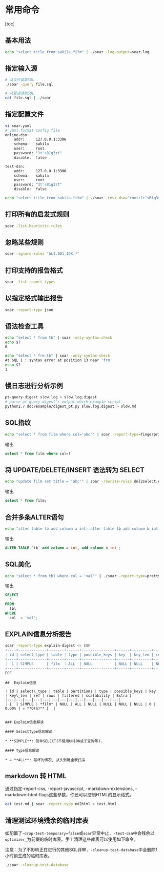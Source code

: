 # 常用命令

[toc]

## 基本用法

```bash
echo "select title from sakila.film" | ./soar -log-output=soar.log
```

## 指定输入源

```bash
# 从文件读取SQL
./soar -query file.sql

# 从管道读取SQL
cat file.sql | ./soar
```

## 指定配置文件

```bash
vi soar.yaml
# yaml format config file
online-dsn:
    addr:     127.0.0.1:3306
    schema:   sakila
    user:     root
    password: "1t'sB1g3rt"
    disable:  false

test-dsn:
    addr:     127.0.0.1:3306
    schema:   sakila
    user:     root
    password: "1t'sB1g3rt"
    disable:  false
```

```bash
echo "select title from sakila.film" | ./soar -test-dsn="root:1t'sB1g3rt@127.0.0.1:3306/sakila" -allow-online-as-test -log-output=soar.log
```

## 打印所有的启发式规则

```bash
soar -list-heuristic-rules
```

## 忽略某些规则

```bash
soar -ignore-rules "ALI.001,IDX.*"
```

## 打印支持的报告格式

```bash
soar -list-report-types
```

## 以指定格式输出报告

```bash
soar -report-type json
```

## 语法检查工具

```bash
echo "select * from tb" | soar -only-syntax-check
echo $?
0

echo "select * frm tb" | soar -only-syntax-check
At SQL 1 : syntax error at position 13 near 'frm'
echo $?
1
```

## 慢日志进行分析示例

```bash
pt-query-digest slow.log > slow.log.digest
# parse pt-query-digest's output which example script
python2.7 doc/example/digest_pt.py slow.log.digest > slow.md
```

## SQL指纹

```bash
echo "select * from film where col='abc'" | soar -report-type=fingerprint
```

输出

```sql
select * from film where col=?
```

## 将 UPDATE/DELETE/INSERT 语法转为 SELECT

```bash
echo "update film set title = 'abc'" | soar -rewrite-rules dml2select,delimiter  -report-type rewrite
```

输出

```sql
select * from film;
```

## 合并多条ALTER语句

```bash
echo "alter table tb add column a int; alter table tb add column b int;" | soar -report-type rewrite -rewrite-rules mergealter
```

输出

```sql
ALTER TABLE `tb` add column a int, add column b int ;
```

## SQL美化

```bash
echo "select * from tbl where col = 'val'" | ./soar -report-type=pretty
```

输出

```sql
SELECT
  *
FROM
  tbl
WHERE
  col  = 'val';
```

## EXPLAIN信息分析报告

```bash
soar -report-type explain-digest << EOF
+----+-------------+-------+------+---------------+------+---------+------+------+-------+
| id | select_type | table | type | possible_keys | key  | key_len | ref  | rows | Extra |
+----+-------------+-------+------+---------------+------+---------+------+------+-------+
|  1 | SIMPLE      | film  | ALL  | NULL          | NULL | NULL    | NULL | 1131 |       |
+----+-------------+-------+------+---------------+------+---------+------+------+-------+
EOF
```

```text
##  Explain信息

| id | select\_type | table | partitions | type | possible_keys | key | key\_len | ref | rows | filtered | scalability | Extra |
|---|---|---|---|---|---|---|---|---|---|---|---|---|
| 1  | SIMPLE | *film* | NULL | ALL | NULL | NULL | NULL | NULL | 0 | 0.00% | ☠️ **O(n)** |  |


### Explain信息解读

#### SelectType信息解读

* **SIMPLE**: 简单SELECT(不使用UNION或子查询等).

#### Type信息解读

* ☠️ **ALL**: 最坏的情况, 从头到尾全表扫描.
```

## markdown 转 HTML

通过指定-report-css, -report-javascript, -markdown-extensions, -markdown-html-flags这些参数，你还可以控制HTML的显示格式。

```bash
cat test.md | soar -report-type md2html > test.html
```

## 清理测试环境残余的临时库表

如配置了`-drop-test-temporary=false`或`soar`异常中止，`-test-dsn`中会残余以`optimizer_`为前缀的临时库表。手工清理这些库表可以使用如下命令。

注意：为了不影响正在进行的其他SQL评审，`-cleanup-test-database`中会删除1小时前生成的临时库表。

```bash
./soar -cleanup-test-database
```
